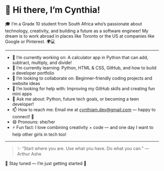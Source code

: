 # 👋 Hi there, I’m Cynthia!

🎓 I’m a Grade 10 student from South Africa who’s passionate about technology, creativity, and building a future as a software engineer! My dream is to work abroad in places like Toronto or the US at companies like Google or Pinterest. 🌍💻

---

- 🔭 I’m currently working on: A calculator app in Python that can add, subtract, multiply, and divide!
- 🌱 I’m currently learning: Python, HTML & CSS, GitHub, and how to build a developer portfolio
- 👯 I’m looking to collaborate on: Beginner-friendly coding projects and website ideas
- 🤔 I’m looking for help with: Improving my GitHub skills and creating fun mini apps
- 💬 Ask me about: Python, future tech goals, or becoming a teen developer!
- 📫 How to reach me: Email me at cynthiam.dev@gmail.com — happy to connect! 🌻
- 😄 Pronouns: she/her
- ⚡ Fun fact: I love combining creativity + code — and one day I want to help other girls in tech too!

---

> ✨ “Start where you are. Use what you have. Do what you can.” — Arthur Ashe

📌 Stay tuned — I’m just getting started 🚀
